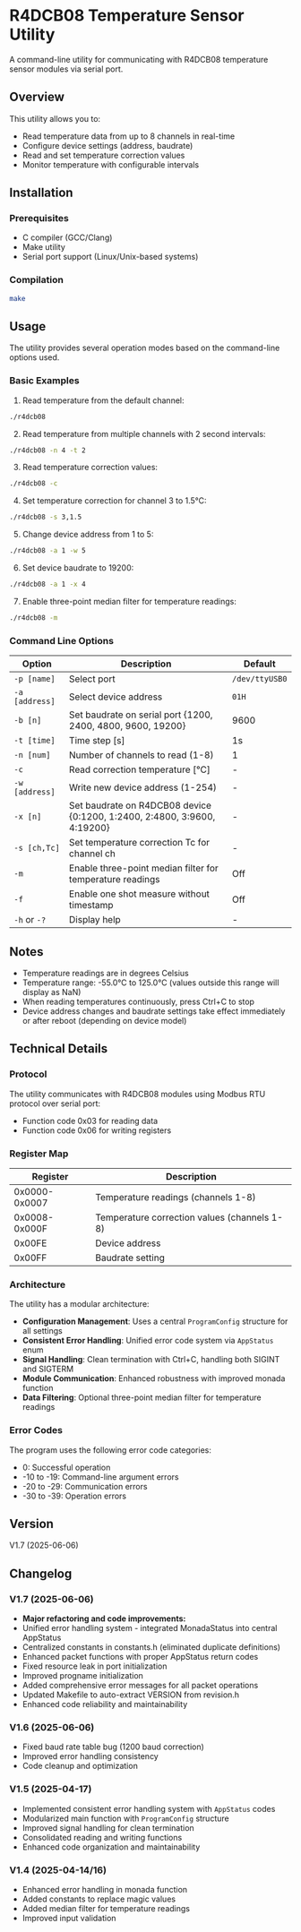 # R4DCB08 Temperature Sensor Utility

A command-line utility for communicating with R4DCB08 temperature sensor modules via serial port.

## Overview

This utility allows you to:
- Read temperature data from up to 8 channels in real-time
- Configure device settings (address, baudrate)
- Read and set temperature correction values
- Monitor temperature with configurable intervals

## Installation

### Prerequisites

- C compiler (GCC/Clang)
- Make utility
- Serial port support (Linux/Unix-based systems)

### Compilation

```bash
make
```

## Usage

The utility provides several operation modes based on the command-line options used.

### Basic Examples

1. Read temperature from the default channel:
```bash
./r4dcb08
```

2. Read temperature from multiple channels with 2 second intervals:
```bash
./r4dcb08 -n 4 -t 2
```

3. Read temperature correction values:
```bash
./r4dcb08 -c
```

4. Set temperature correction for channel 3 to 1.5°C:
```bash
./r4dcb08 -s 3,1.5
```

5. Change device address from 1 to 5:
```bash
./r4dcb08 -a 1 -w 5
```

6. Set device baudrate to 19200:
```bash
./r4dcb08 -a 1 -x 4
```

7. Enable three-point median filter for temperature readings:
```bash
./r4dcb08 -m
```

### Command Line Options

| Option | Description | Default |
|--------|-------------|---------|
| `-p [name]` | Select port | `/dev/ttyUSB0` |
| `-a [address]` | Select device address | `01H` |
| `-b [n]` | Set baudrate on serial port {1200, 2400, 4800, 9600, 19200} | 9600 |
| `-t [time]` | Time step [s] | 1s |
| `-n [num]` | Number of channels to read (1-8) | 1 |
| `-c` | Read correction temperature [°C] | - |
| `-w [address]` | Write new device address (1-254) | - |
| `-x [n]` | Set baudrate on R4DCB08 device {0:1200, 1:2400, 2:4800, 3:9600, 4:19200} | - |
| `-s [ch,Tc]` | Set temperature correction Tc for channel ch | - |
| `-m` | Enable three-point median filter for temperature readings | Off |
| `-f` | Enable one shot measure without timestamp | Off |
| `-h` or `-?` | Display help | - |

## Notes

- Temperature readings are in degrees Celsius
- Temperature range: -55.0°C to 125.0°C (values outside this range will display as NaN)
- When reading temperatures continuously, press Ctrl+C to stop
- Device address changes and baudrate settings take effect immediately or after reboot (depending on device model)

## Technical Details

### Protocol

The utility communicates with R4DCB08 modules using Modbus RTU protocol over serial port:
- Function code 0x03 for reading data
- Function code 0x06 for writing registers

### Register Map

| Register | Description |
|----------|-------------|
| 0x0000-0x0007 | Temperature readings (channels 1-8) |
| 0x0008-0x000F | Temperature correction values (channels 1-8) |
| 0x00FE | Device address |
| 0x00FF | Baudrate setting |

### Architecture

The utility has a modular architecture:
- **Configuration Management**: Uses a central `ProgramConfig` structure for all settings
- **Consistent Error Handling**: Unified error code system via `AppStatus` enum
- **Signal Handling**: Clean termination with Ctrl+C, handling both SIGINT and SIGTERM
- **Module Communication**: Enhanced robustness with improved monada function
- **Data Filtering**: Optional three-point median filter for temperature readings

### Error Codes

The program uses the following error code categories:
- 0: Successful operation
- -10 to -19: Command-line argument errors
- -20 to -29: Communication errors
- -30 to -39: Operation errors

## Version

V1.7 (2025-06-06)

## Changelog

### V1.7 (2025-06-06)
- **Major refactoring and code improvements:**
- Unified error handling system - integrated MonadaStatus into central AppStatus
- Centralized constants in constants.h (eliminated duplicate definitions)
- Enhanced packet functions with proper AppStatus return codes
- Fixed resource leak in port initialization
- Improved progname initialization
- Added comprehensive error messages for all packet operations
- Updated Makefile to auto-extract VERSION from revision.h
- Enhanced code reliability and maintainability

### V1.6 (2025-06-06)
- Fixed baud rate table bug (1200 baud correction)
- Improved error handling consistency
- Code cleanup and optimization

### V1.5 (2025-04-17)
- Implemented consistent error handling system with `AppStatus` codes
- Modularized main function with `ProgramConfig` structure
- Improved signal handling for clean termination
- Consolidated reading and writing functions
- Enhanced code organization and maintainability

### V1.4 (2025-04-14/16)
- Enhanced error handling in monada function
- Added constants to replace magic values
- Added median filter for temperature readings
- Improved input validation
